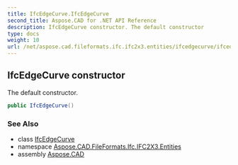 ```yaml
---
title: IfcEdgeCurve.IfcEdgeCurve
second_title: Aspose.CAD for .NET API Reference
description: IfcEdgeCurve constructor. The default constructor
type: docs
weight: 10
url: /net/aspose.cad.fileformats.ifc.ifc2x3.entities/ifcedgecurve/ifcedgecurve/
---
```

## IfcEdgeCurve constructor

The default constructor.

```csharp
public IfcEdgeCurve()
```

### See Also

* class [IfcEdgeCurve](../)
* namespace [Aspose.CAD.FileFormats.Ifc.IFC2X3.Entities](../../ifcedgecurve/)
* assembly [Aspose.CAD](../../../)


